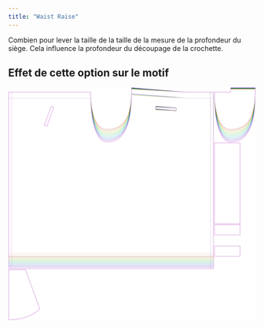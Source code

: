 ```yaml
---
title: "Waist Raise"
---
```


Combien pour lever la taille de la taille de la mesure de la profondeur du siège. Cela influence la profondeur du découpage de la crochette.

## Effet de cette option sur le motif

![Cette image montre l'effet de cette option en superposant plusieurs variantes qui ont une valeur différente pour cette option](waralee_waistraise_sample.svg "Effet de cette option sur le modèle")
